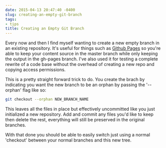 ```yaml
---
date: 2015-04-13 20:47:40 -0400
slug: creating-an-empty-git-branch
tags:
- tips
title: Creating an Empty Git Branch
---
```


Every now and then I find myself wanting to create a new empty branch in an
existing repository. It's useful for things such as [Github Pages][1] so you're
able to keep your content source in the master branch while only keeping the
output in the gh-pages branch. I've also used it for testing a complete rewrite
of a code base without the overhead of creating a new repo and copying access
permissions.

This is a pretty straight forward trick to do. You create the brach by
indicating you want the new branch to be an orphan by passing the '--orphan'
flag like so:

```sh
git checkout --orphan NEW_BRANCH_NAME
```

This leaves all the files in place but effectively uncommitted like you just
initialized a new repository. Add and commit any files you'd like to keep then
delete the rest, everything will still be preserved in the original branches.

With that done you should be able to easily switch just using a normal
'checkout' between your normal branches and this new tree.

[1]: https://pages.github.com/
